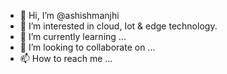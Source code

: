 - 👋 Hi, I’m @ashishmanjhi
- 👀 I’m interested in cloud, Iot & edge technology.
- 🌱 I’m currently learning ...
- 💞️ I’m looking to collaborate on ...
- 📫 How to reach me ...

<!---
ashishmanjhi/ashishmanjhi is a ✨ special ✨ repository because its `README.md` (this file) appears on your GitHub profile.
You can click the Preview link to take a look at your changes.
--->
